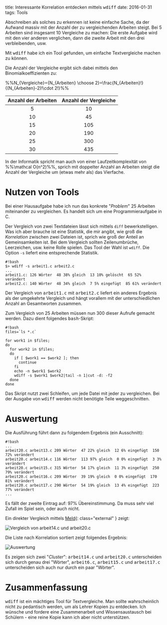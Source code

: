 title: Interessante Korrelation entdecken mittels <samp>wdiff</samp>
date: 2016-01-31 
tags: Tools

Abschreiben als solches zu erkennen ist keine einfache Sache, da der Aufwand massiv mit der Anzahl der zu vergleichenden
Arbeiten steigt. Bei 5 Arbeiten sind insgesamt 10 Vergleiche zu machen: Die erste Aufgabe wird mit den vier anderen
verglichen, dann die zweite Arbeit mit den drei verbleibenden, usw.

Mit <samp>wdiff</samp> habe ich ein Tool gefunden, um einfache Textvergleiche machen zu können.

Die Anzahl der Vergleiche ergibt sich dabei mittels den Binomialkoeffizienten zu:

%%N_{Vergleiche}={N_{Arbeiten} \choose 2}=\frac{N_{Arbeiten}!}{(N_{Arbeiten}-2)!\cdot 2!}%%

Anzahl der Arbeiten|Anzahl der Vergleiche
:-:|:-:
5|10
10|45
15|105
20|190
25|300
30|435

In der Informatik spricht man auch von einer Laufzeitkomplexität von %%\mathcal O(n^2)%%, sprich mit doppelter Anzahl
an Arbeiten steigt die Anzahl der Vergleiche um (etwas mehr als) das Vierfache.

# Nutzen von Tools

Bei einer Hausaufgabe habe ich nun das konkrete "*Problem*" 25 Arbeiten miteinander zu vergleichen. Es handelt sich
um eine Programmieraufgabe in C.

Der Vergleich von zwei Textdateien lässt sich mittels `diff` bewerkstelligen. Was ich aber brauche ist eine Statistik,
die mir angibt, wie groß die *Korrelation* zwischen zwei Dateien ist, sprich wie groß der Anteil an Gemeinsamkeiten ist.
Bei dem Vergleich sollten Zeilenumbrüche, Leerzeichen, usw. keine Rolle spielen. Das Tool der Wahl ist `wdiff`. Die Option
`-s` liefert eine entsprechende Statistik.

    #!bash
    $> wdiff -s arbeit1.c arbeit2.c
    ...
    arbeit1.c: 126 Wörter  48 38% gleich  13 10% gelöscht  65 52% verändert
    arbeit2.c: 140 Wörter  48 34% gleich  7 5% eingefügt  85 61% verändert

Der Vergleich von <samp>arbeit1.c</samp> mit <samp>arbeit2.c</samp> liefert ein anderes Ergebnis als der umgekehrte Vergleich und
hängt vorallem mit der unterschiedlichen Anzahl an Gesamtworten zusammen.

Zum Vergleich von 25 Arbeiten müssen nun 300 dieser Aufrufe gemacht werden. Dazu dient folgendes <samp>bash</samp>-Skript:

    #!bash
    files=`ls *.c`

    for work1 in $files;
    do
      for work2 in $files;
      do
        if [ $work1 == $work2 ]; then
          continue
        fi
        echo -n $work1 $work2
        wdiff -s $work1 $work2|tail -n 1|cut -d: -f2
      done
    done

Das Skript nutzt zwei Schleifen, um jede Datei mit jeder zu vergleichen. Bei der Ausgabe von <samp>wdiff</samp> werden
nicht benötigte Teile weggeschnitten.

# Auswertung
Die Ausführung führt dann zu folgendem Ergebnis (ein Ausschnitt):

    #!bash
    ...
    arbeit20.c arbeit13.c 209 Wörter  47 22% gleich  12 6% eingefügt  150 72% verändert
    arbeit20.c arbeit14.c 116 Wörter  113 97% gleich  0 0% eingefügt  3 3% verändert
    arbeit20.c arbeit15.c 315 Wörter  54 17% gleich  11 3% eingefügt  250 79% verändert
    arbeit20.c arbeit16.c 209 Wörter  39 19% gleich  0 0% eingefügt  170 81% verändert
    arbeit20.c arbeit17.c 290 Wörter  54 19% gleich  13 4% eingefügt  223 77% verändert
    ...

Es fällt der zweite Eintrag auf: 97% Übereinstimmung. Da muss sehr viel Zufall im Spiel sein, oder auch nicht.

Ein direkter Vergleich mittels [Meld](http://meldmerge.org/){: class="external" } zeigt:

![Vergleich von arbeit14.c und arbeit20.c]({filename}meld.png)

Die Liste nach Korrelation sortiert zeigt folgendes Ergebnis:

![Auswertung]({filename}auswertung.png)

Es zeigen sich zwei "*Cluster*": <samp>arbeit14.c</samp> und <samp>arbeit20.c</samp> unterscheiden sich durch genau drei "Wörter",
<samp>arbeit6.c</samp>, <samp>arbeit15.c</samp> und <samp>arbeit17.c</samp> unterscheiden sich auch nur durch ein paar "Wörter".

# Zusammenfassung
<samp>wdiff</samp> ist ein mächtiges Tool für Textvergleiche. Man sollte wahrscheinlich nicht zu pedantisch werden, um als Lehrer
Kopien zu entdecken. Ich wünsche und fordere eine Zusammenarbeit und Wissensaustausch bei Schülern - eine reine Kopie kann ich
aber nicht unterstützen.
